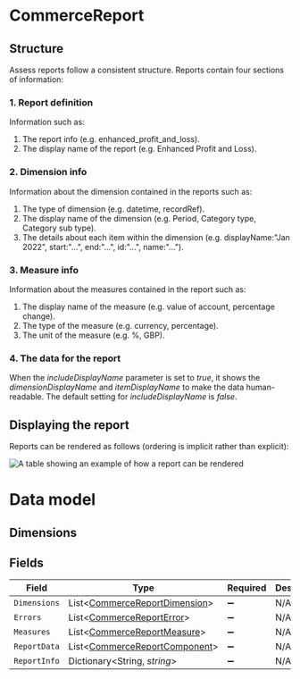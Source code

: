 # CommerceReport

## Structure

Assess reports follow a consistent structure. Reports contain four sections of information:

### 1. Report definition

Information such as:

  1. The report info (e.g. enhanced_profit_and_loss).
  2. The display name of the report (e.g. Enhanced Profit and Loss).
  
### 2. Dimension info

Information about the dimension contained in the reports such as:

  1. The type of dimension (e.g. datetime, recordRef).
  2. The display name of the dimension (e.g. Period, Category type, Category sub type).
  3. The details about each item within the dimension (e.g. displayName:"Jan 2022", start:"...", end:"...", id:"...", name:"...").

### 3. Measure info

Information about the measures contained in the report such as:

  1. The display name of the measure (e.g. value of account, percentage change).
  2. The type of the measure (e.g. currency, percentage).
  3. The unit of the measure (e.g. %, GBP).
  
### 4. The data for the report

When the *includeDisplayName* parameter is set to *true*, it shows the *dimensionDisplayName* and *itemDisplayName* to make the data human-readable. The default setting for *includeDisplayName* is *false*.


## Displaying the report

Reports can be rendered as follows (ordering is implicit rather than explicit):

![A table showing an example of how a report can be rendered](https://files.readme.io/1fa20ca-Report1.png)

# Data model

## Dimensions


## Fields

| Field                                                                           | Type                                                                            | Required                                                                        | Description                                                                     |
| ------------------------------------------------------------------------------- | ------------------------------------------------------------------------------- | ------------------------------------------------------------------------------- | ------------------------------------------------------------------------------- |
| `Dimensions`                                                                    | List<[CommerceReportDimension](../../models/shared/CommerceReportDimension.md)> | :heavy_minus_sign:                                                              | N/A                                                                             |
| `Errors`                                                                        | List<[CommerceReportError](../../models/shared/CommerceReportError.md)>         | :heavy_minus_sign:                                                              | N/A                                                                             |
| `Measures`                                                                      | List<[CommerceReportMeasure](../../models/shared/CommerceReportMeasure.md)>     | :heavy_minus_sign:                                                              | N/A                                                                             |
| `ReportData`                                                                    | List<[CommerceReportComponent](../../models/shared/CommerceReportComponent.md)> | :heavy_minus_sign:                                                              | N/A                                                                             |
| `ReportInfo`                                                                    | Dictionary<String, *string*>                                                    | :heavy_minus_sign:                                                              | N/A                                                                             |